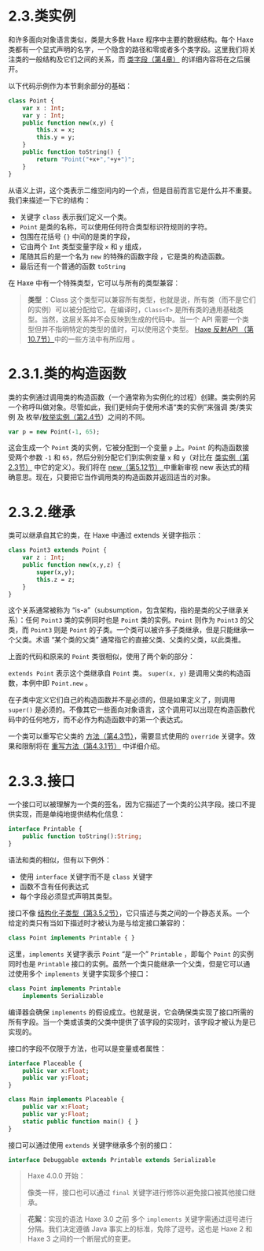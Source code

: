 #  2.3.类实例

和许多面向对象语言类似，类是大多数 Haxe 程序中主要的数据结构。每个 Haxe 类都有一个显式声明的名字，一个隐含的路径和零或者多个类字段。这里我们将关注类的一般结构及它们之间的关系，而 [类字段（第4章）](http:///#) 的详细内容将在之后展开。

以下代码示例作为本节剩余部分的基础：

```haxe
class Point { 
    var x : Int; 
    var y : Int;
    public function new(x,y) { 
        this.x = x;
        this.y = y; 
    }
    public function toString() { 
        return "Point("+x+","+y+")";
    }
} 
```

从语义上讲，这个类表示二维空间内的一个点，但是目前而言它是什么并不重要。我们来描述一下它的结构：

- 关键字 `class` 表示我们定义一个类。
- `Point` 是类的名称，可以使用任何符合类型标识符规则的字符。
- 包围在花括号 `{}` 中间的是类的字段，
- 它由两个 `Int` 类型变量字段 `x` 和 `y` 组成，
- 尾随其后的是一个名为 `new` 的特殊的函数字段 ，它是类的构造函数。
- 最后还有一个普通的函数 `toString`

在 Haxe 中有一个特殊类型，它可以与所有的类型兼容：

> **类型** ：Class<T>
>  这个类型可以兼容所有类型，也就是说，所有类（而不是它们的实例）可以被分配给它。在编译时，`Class<T>` 是所有类的通用基础类型。当然，这层关系并不会反映到生成的代码中。当一个 API 需要一个类型但并不指明特定的类型的值时，可以使用这个类型。 [Haxe 反射API （第10.7节）](http:///#)中的一些方法中有所应用 。



# 2.3.1.类的构造函数

类的实例通过调用类的构造函数（一个通常称为实例化的过程）创建。类实例的另一个称呼叫做对象。尽管如此，我们更倾向于使用术语“类的实例”来强调 类/类实例 及 枚举/[枚举实例（第2.4节](http:///#)）之间的不同。

```haxe
var p = new Point(-1, 65);
```

这会生成一个 `Point` 类的实例，它被分配到一个变量 `p` 上。`Point` 的构造函数接受两个参数 `-1` 和 `65`，然后分别分配它们到实例变量 `x` 和 `y`（对比在 [类实例（第2.3节）](http:///#) 中它的定义）。我们将在 [new（第5.12节） ](http:///#) 中重新审视 new 表达式的精确意思。现在，只要把它当作调用类的构造函数并返回适当的对象。



# 2.3.2.继承

类可以继承自其它的类，在 Haxe 中通过 extends 关键字指示：

```haxe
class Point3 extends Point {
    var z : Int;
    public function new(x,y,z) {
        super(x,y);
        this.z = z; 
    } 
}
```

这个关系通常被称为 “is-a”（subsumption，包含架构，指的是类的父子继承关系）：任何 `Point3` 类的实例同时也是 `Point` 类的实例。`Point` 则作为 `Point3` 的父类，而 `Point3` 则是 `Point` 的子类。一个类可以被许多子类继承，但是只能继承一个父类。术语 “某个类的父类” 通常指它的直接父类、父类的父类，以此类推。

上面的代码和原来的 `Point` 类很相似，使用了两个新的部分：

`extends Point` 表示这个类继承自 `Point` 类。
`super(x, y)` 是调用父类的构造函数，本例中即 `Point.new` 。

在子类中定义它们自己的构造函数并不是必须的，但是如果定义了，则调用 `super()` 是必须的。不像其它一些面向对象语言，这个调用可以出现在构造函数代码中的任何地方，而不必作为构造函数中的第一个表达式。

一个类可以重写它父类的 [方法（第4.3节）](/4.类字段/4.3.方法)，需要显式使用的 `override` 关键字。效果和限制将在 [重写方法（第4.3.1节）](/4.类字段/4.3.方法) 中详细介绍。



# 2.3.3.接口

一个接口可以被理解为一个类的签名，因为它描述了一个类的公共字段。接口不提供实现，而是单纯地提供结构化信息：

```haxe
interface Printable {
    public function toString():String;
} 
```

语法和类的相似，但有以下例外：

- 使用 `interface` 关键字而不是 `class` 关键字
- 函数不含有任何表达式
- 每个字段必须显式声明其类型。

接口不像 [结构化子类型（第3.5.2节）](http:///#)，它只描述与类之间的一个静态关系。一个给定的类只有当如下描述时才被认为是与给定接口兼容的：

```haxe
class Point implements Printable { }
```

这里，`implements` 关键字表示 `Point` “是一个” `Printable` ，即每个 `Point` 的实例同时也是 `Printable` 接口的实例。虽然一个类只能继承一个父类，但是它可以通过使用多个 `implements` 关键字实现多个接口：

```haxe
class Point implements Printable 
    implements Serializable 
```

编译器会确保 `implements` 的假设成立。也就是说，它会确保类实现了接口所需的所有字段。当一个类或该类的父类中提供了该字段的实现时，该字段才被认为是已实现的。

接口的字段不仅限于方法，也可以是变量或者属性：

```haxe
interface Placeable { 
    public var x:Float; 
    public var y:Float; 
}

class Main implements Placeable {
    public var x:Float;
    public var y:Float; 
    static public function main() { }
} 
```

接口可以通过使用 `extends` 关键字继承多个别的接口：

```haxe
interface Debuggable extends Printable extends Serializable
```



> Haxe 4.0.0 开始：
>
> 像类一样，接口也可以通过 `final` 关键字进行修饰以避免接口被其他接口继承。

> **花絮**：实现的语法
> Haxe 3.0 之前 多个 `implements` 关键字需通过逗号进行分隔。我们决定遵循 Java 事实上的标准，免除了逗号。这也是 Haxe 2 和 Haxe 3 之间的一个断层式的变更。